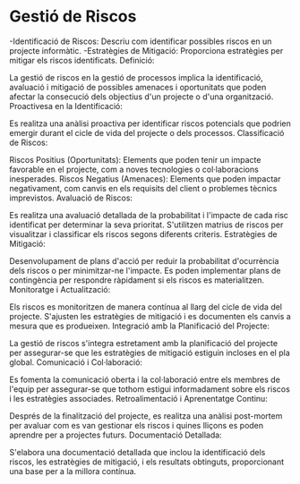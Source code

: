 # Gestió de Riscos
-Identificació de Riscos: Descriu com identificar possibles riscos en un projecte informàtic.
-Estratègies de Mitigació: Proporciona estratègies per mitigar els riscos identificats.
Definició:

La gestió de riscos en la gestió de processos implica la identificació, avaluació i mitigació de possibles amenaces i oportunitats que poden afectar la consecució dels objectius d'un projecte o d'una organització.
Proactivesa en la Identificació:

Es realitza una anàlisi proactiva per identificar riscos potencials que podrien emergir durant el cicle de vida del projecte o dels processos.
Classificació de Riscos:

Riscos Positius (Oportunitats): Elements que poden tenir un impacte favorable en el projecte, com a noves tecnologies o col·laboracions inesperades.
Riscos Negatius (Amenaces): Elements que poden impactar negativament, com canvis en els requisits del client o problemes tècnics imprevistos.
Avaluació de Riscos:

Es realitza una avaluació detallada de la probabilitat i l'impacte de cada risc identificat per determinar la seva prioritat.
S'utilitzen matrius de riscos per visualitzar i classificar els riscos segons diferents criteris.
Estratègies de Mitigació:

Desenvolupament de plans d'acció per reduir la probabilitat d'ocurrència dels riscos o per minimitzar-ne l'impacte.
Es poden implementar plans de contingència per respondre ràpidament si els riscos es materialitzen.
Monitoratge i Actualització:

Els riscos es monitoritzen de manera contínua al llarg del cicle de vida del projecte.
S'ajusten les estratègies de mitigació i es documenten els canvis a mesura que es produeixen.
Integració amb la Planificació del Projecte:

La gestió de riscos s'integra estretament amb la planificació del projecte per assegurar-se que les estratègies de mitigació estiguin incloses en el pla global.
Comunicació i Col·laboració:

Es fomenta la comunicació oberta i la col·laboració entre els membres de l'equip per assegurar-se que tothom estigui informadament sobre els riscos i les estratègies associades.
Retroalimentació i Aprenentatge Continu:

Després de la finalització del projecte, es realitza una anàlisi post-mortem per avaluar com es van gestionar els riscos i quines lliçons es poden aprendre per a projectes futurs.
Documentació Detallada:

S'elabora una documentació detallada que inclou la identificació dels riscos, les estratègies de mitigació, i els resultats obtinguts, proporcionant una base per a la millora contínua.